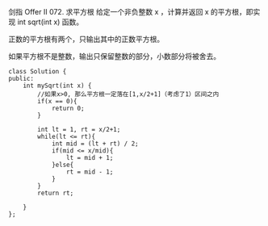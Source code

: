 剑指 Offer II 072. 求平方根
给定一个非负整数 x ，计算并返回 x 的平方根，即实现 int sqrt(int x) 函数。

正数的平方根有两个，只输出其中的正数平方根。

如果平方根不是整数，输出只保留整数的部分，小数部分将被舍去。  


	class Solution {
	public:
	    int mySqrt(int x) {
	        //如果x>0, 那么平方根一定落在[1,x/2+1]（考虑了1）区间之内
	        if(x == 0){
	            return 0;
	        }
	
	        int lt = 1, rt = x/2+1;
	        while(lt <= rt){
	            int mid = (lt + rt) / 2;
	            if(mid <= x/mid){
	                lt = mid + 1;
	            }else{
	                rt = mid - 1;
	            }
	        }
	        return rt;
	
	    }
	};